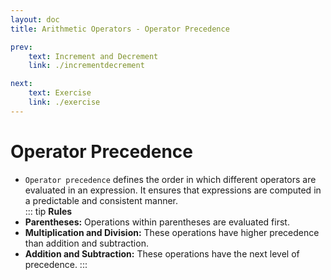 ```yaml
---
layout: doc
title: Arithmetic Operators - Operator Precedence

prev:
    text: Increment and Decrement
    link: ./incrementdecrement

next:
    text: Exercise
    link: ./exercise
---
```

# Operator Precedence
- `Operator precedence` defines the order in which different operators are evaluated in an expression. It ensures that expressions are computed in a predictable and consistent manner.  
::: tip __Rules__
- __Parentheses:__ Operations within parentheses are evaluated first.  
- __Multiplication and Division:__ These operations have higher precedence than addition and subtraction.  
- __Addition and Subtraction:__ These operations have the next level of precedence.
:::